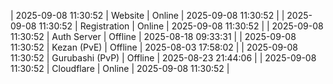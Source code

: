| 2025-09-08 11:30:52 | Website | Online | 2025-09-08 11:30:52 |
| 2025-09-08 11:30:52 | Registration | Online | 2025-09-08 11:30:52 |
| 2025-09-08 11:30:52 | Auth Server | Offline | 2025-08-18 09:33:31 |
| 2025-09-08 11:30:52 | Kezan (PvE) | Offline | 2025-08-03 17:58:02 |
| 2025-09-08 11:30:52 | Gurubashi (PvP) | Offline | 2025-08-23 21:44:06 |
| 2025-09-08 11:30:52 | Cloudflare | Online | 2025-09-08 11:30:52 |
